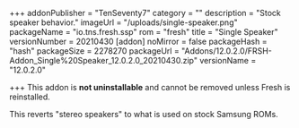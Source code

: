 +++
addonPublisher = "TenSeventy7"
category = ""
description = "Stock speaker behavior."
imageUrl = "/uploads/single-speaker.png"
packageName = "io.tns.fresh.ssp"
rom = "fresh"
title = "Single Speaker"
versionNumber = 20210430
[addon]
noMirror = false
packageHash = "hash"
packageSize = 2278270
packageUrl = "Addons/12.0.2.0/FRSH-Addon_Single%20Speaker_12.0.2.0_20210430.zip"
versionName = "12.0.2.0"

+++
This addon is **not uninstallable** and cannot be removed unless Fresh is reinstalled.

This reverts "stereo speakers" to what is used on stock Samsung ROMs.
